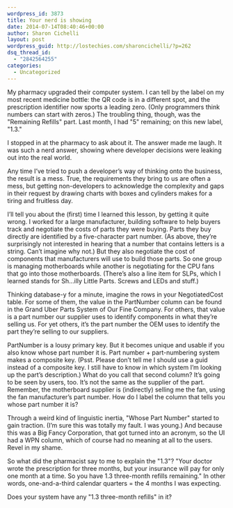 ```yaml
---
wordpress_id: 3873
title: Your nerd is showing
date: 2014-07-14T08:40:46+00:00
author: Sharon Cichelli
layout: post
wordpress_guid: http://lostechies.com/sharoncichelli/?p=262
dsq_thread_id:
  - "2842564255"
categories:
  - Uncategorized
---
```

My pharmacy upgraded their computer system. I can tell by the label on my most recent medicine bottle: the QR code is in a different spot, and the prescription identifier now sports a leading zero. (Only programmers think numbers can start with zeros.) The troubling thing, though, was the "Remaining Refills" part. Last month, I had "5" remaining; on this new label, "1.3."

I stopped in at the pharmacy to ask about it. The answer made me laugh. It was such a nerd answer, showing where developer decisions were leaking out into the real world. 

Any time I&#8217;ve tried to push a developer&#8217;s way of thinking onto the business, the result is a mess. True, the requirements they bring to us are often a mess, but getting non-developers to acknowledge the complexity and gaps in their request by drawing charts with boxes and cylinders makes for a tiring and fruitless day.

I&#8217;ll tell you about the (first) time I learned this lesson, by getting it quite wrong. I worked for a large manufacturer, building software to help buyers track and negotiate the costs of parts they were buying. Parts they buy directly are identified by a five-character part number. (As above, they&#8217;re surprisingly not interested in hearing that a number that contains letters is a string. Can&#8217;t imagine why not.) But they also negotiate the cost of components that manufacturers will use to build those parts. So one group is managing motherboards while another is negotiating for the CPU fans that go into those motherboards. (There&#8217;s also a line item for SLPs, which I learned stands for Sh&#8230;illy Little Parts. Screws and LEDs and stuff.)

Thinking database-y for a minute, imagine the rows in your NegotiatedCost table. For some of them, the value in the PartNumber column can be found in the Grand Uber Parts System of Our Fine Company. For others, that value is a part number our supplier uses to identify components in what they&#8217;re selling us. For yet others, it&#8217;s the part number the OEM uses to identify the part they&#8217;re selling to our suppliers.

PartNumber is a lousy primary key. But it becomes unique and usable if you also know whose part number it is. Part number + part-numbering system makes a composite key. (Psst. Please don&#8217;t tell me I should use a guid instead of a composite key. I still have to know in which system I&#8217;m looking up the part&#8217;s description.) What do you call that second column? It&#8217;s going to be seen by users, too. It&#8217;s not the same as the supplier of the part. Remember, the motherboard supplier is (indirectly) selling me the fan, using the fan manufacturer&#8217;s part number. How do I label the column that tells you whose part number it is?

Through a weird kind of linguistic inertia, "Whose Part Number" started to gain traction. (I&#8217;m sure this was totally my fault. I was young.) And because this was a Big Fancy Corporation, that got turned into an acronym, so the UI had a WPN column, which of course had no meaning at all to the users. Revel in my shame.

So what did the pharmacist say to me to explain the "1.3"? "Your doctor wrote the prescription for three months, but your insurance will pay for only one month at a time. So you have 1.3 three-month refills remaining." In other words, one-and-a-third calendar quarters = the 4 months I was expecting.

Does your system have any "1.3 three-month refills" in it?